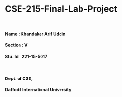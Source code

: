 # CSE-215-Final-Lab-Project
<h4><v></br>
<h4>Name : Khandaker Arif Uddin</br>
<h4>Section : V</br>
<h4>Stu. Id : 221-15-5017</br>
<h4></br>
<h4>Dept. of CSE,</br>
<h4>Daffodil International University</br>
